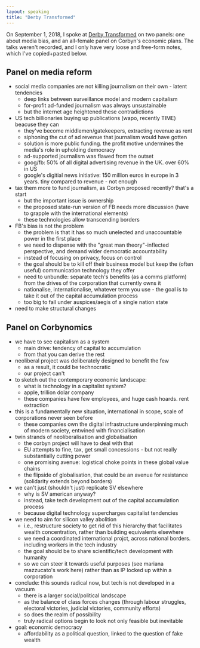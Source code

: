 ```yaml
---
layout: speaking
title: "Derby Transformed"
---
```


On September 1, 2018, I spoke at [Derby Transformed](https://www.facebook.com/events/544102699319978/) on two panels: one about media bias, and an all-female panel on Corbyn's economic plans. The talks weren't recorded, and I only have very loose and free-form notes, which I've copied+pasted below.

## Panel on media reform

* social media companies are not killing journalism on their own - latent tendencies
	* deep links between surveillance model and modern capitalism
	* for-profit ad-funded journalism was always unsustainable
	* but the internet age heightened these contradictions
* US tech billionaries buying up publications (wapo, recently TIME) beacuse they can
	* they've become middlemen/gatekeepers, extracting revenue as rent
	* siphoning the cut of ad revenue that journalism would have gotten
	* solution is more public funding. the profit motive undermines the media's role in upholding democracy
	* ad-supported journalism was flawed from the outset
	* goog/fb: 50% of all digital advertising revenue in the UK. over 60% in US
	* google's digitial news initiative: 150 million euros in europe in 3 years. tiny compared to revenue - not enough
* tax them more to fund journalism, as Corbyn proposed recently? that's a start
	* but the important issue is ownership
	* the proposed state-run version of FB needs more discussion (have to grapple with the international elements)
	* these technologies allow transcending borders
* FB's bias is not the problem
	* the problem is that it has so much unelected and unaccountable power in the first place
	* we need to dispense with the "great man theory"-inflected perspective, and demand wider democratic accountability
	* instead of focusing on privacy, focus on control
	* the goal should be to kill off their business model but keep the (often useful) communication technology they offer
	* need to unbundle: separate tech's benefits (as a comms platform) from the drives of the corporation that currently owns it
	* nationalise, internationalise, whatever term you use - the goal is to take it out of the capital accumulation process
	* too big to fall under auspices/aegis of a single nation state
* need to make structural changes

## Panel on Corbynomics

* we have to see capitalism as a system
	* main drive: tendency of capital to accumulation
	* from that you can derive the rest
* neoliberal project was deliberately designed to benefit the few
	* as a result, it could be technocratic
	* our project can't
* to sketch out the contemporary economic landscape:
	* what is technology in a capitalist system?
	* apple, trillion dolar company
	* these companies have few employees, and huge cash hoards. rent extraction
* this is a fundamentally new situation, international in scope, scale of corporations never seen before
	* these companies own the digital infrastructure underpinning much of modern society, entwined with financialisation
* twin strands of neoliberalisation and globalisation
	* the corbyn project will have to deal with that
	* EU attempts to fine, tax, get small concessions - but not really substantially cutting power
	* one promising avenue: logistical choke points in these global value chains
	* the flipside of globalisation, that could be an avenue for resistance (solidarity extends beyond borders)
* we can't just (shouldn't just) replicate SV elsewhere
	* why is SV american anyway?
	* instead, take tech development out of the capital accumulation process
	* because digital technology supercharges capitalist tendencies
* we need to aim for silicon valley abolition
	* i.e., restructure society to get rid of this hierarchy that facilitates wealth concentration, rather than building equivalents elsewhere
	* we need a coordinated international projct, across national borders. including workers in the tech industry
	* the goal should be to share scientific/tech development with humanity
	* so we can steer it towards useful purposes (see mariana mazzucato's work here) rather than as IP locked up within a corporation
* conclude: this sounds radical now, but tech is not developed in a vacuum
	* there is a larger social/political landscape
	* as the balance of class forces changes (through labour struggles, electoral victories, judicial victories, community efforts)
	* so does the realm of possibility
	* truly radical options begin to look not only feasible but inevitable
* goal: economic democracy
	* affordability as a political question, linked to the question of fake wealth
